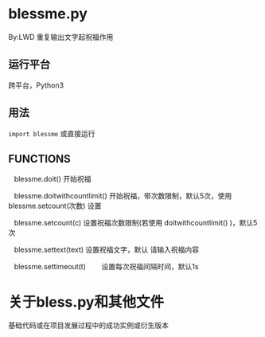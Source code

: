# blessme.py
By:LWD
重复输出文字起祝福作用
## 运行平台
跨平台，Python3
## 用法
``import blessme``
或直接运行
## FUNCTIONS
    blessme.doit()
        开始祝福

    blessme.doitwithcountlimit()
        开始祝福，带次数限制，默认5次，使用 blessme.setcount(次数) 设置

    blessme.setcount(c)
        设置祝福次数限制(若使用 doitwithcountlimit() )，默认5次

    blessme.settext(text)
        设置祝福文字，默认 请输入祝福内容

    blessme.settimeout(t)
        设置每次祝福间隔时间，默认1s
# 关于bless.py和其他文件
基础代码或在项目发展过程中的成功实例或衍生版本
